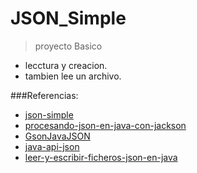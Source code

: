 JSON_Simple
===========


> proyecto Basico


* lecctura y creacion. 
* tambien lee un archivo.

###Referencias:

* [json-simple](http://www.elclubdelprogramador.com/2012/01/30/java-json-simple-una-simple-herramienta-java-para-json/) 
* [procesando-json-en-java-con-jackson](http://www.elclubdelprogramador.com/2012/02/01/java-procesando-json-en-java-con-jackson/)
* [GsonJavaJSON](http://www.adictosaltrabajo.com/tutoriales/tutoriales.php?pagina=GsonJavaJSON)
* [java-api-json](http://www.apuntesdejava.com/2013/06/java-api-json-en-java-ee-7-jsr-353.html)
* [leer-y-escribir-ficheros-json-en-java](http://blog.openalfa.com/como-leer-y-escribir-ficheros-json-en-java)
